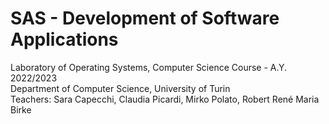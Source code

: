 # SAS - Development of Software Applications
Laboratory of Operating Systems, Computer Science Course - A.Y. 2022/2023  
Department of Computer Science, University of Turin  
Teachers: Sara Capecchi, Claudia Picardi, Mirko Polato, Robert René Maria Birke
